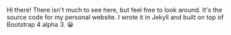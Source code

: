 Hi there! There isn't much to see here, but feel free to look around. It's the source code for my personal website. I wrote it in Jekyll and built on top of Bootstrap 4 alpha 3. 😀
